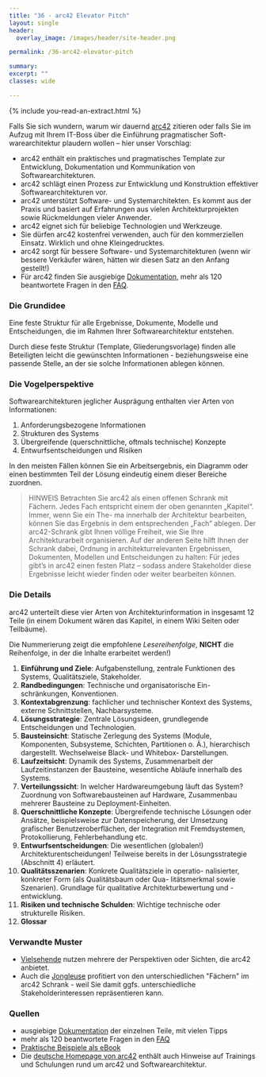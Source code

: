 ```yaml
---
title: "36 - arc42 Elevator Pitch"
layout: single
header:
  overlay_image: /images/header/site-header.png

permalink: /36-arc42-elevator-pitch  

summary:
excerpt: ""
classes: wide

---
```

{% include you-read-an-extract.html %}

Falls Sie sich wundern, warum wir dauernd [arc42](https://arc42.org) zitieren
oder falls Sie im Aufzug mit Ihrem IT-Boss über die Einführung pragmatischer Soft- warearchitektur plaudern wollen – hier unser Vorschlag:

* arc42 enthält ein praktisches und pragmatisches Template zur Entwicklung, Dokumentation und Kommunikation von Softwarearchitekturen.
* arc42 schlägt einen Prozess zur Entwicklung und Konstruktion effektiver Softwarearchitekturen vor.
* arc42 unterstützt Software- und Systemarchitekten. Es kommt aus der Praxis und basiert auf Erfahrungen aus vielen Architekturprojekten sowie Rückmeldungen vieler Anwender.
* arc42 eignet sich für beliebige Technologien und Werkzeuge.
* Sie dürfen arc42 kostenfrei verwenden, auch für den kommerziellen
Einsatz. Wirklich und ohne Kleingedrucktes.
* arc42 sorgt für bessere Software- und Systemarchitekturen (wenn wir bessere Verkäufer wären, hätten wir diesen Satz an den Anfang gestellt!)
* Für arc42 finden Sie ausgiebige [Dokumentation](https://docs.arc42.org), mehr als 120 beantwortete Fragen in den [FAQ](https://faq.arc42.org).

### Die Grundidee
Eine feste Struktur für alle Ergebnisse, Dokumente, Modelle und Entscheidungen, die im Rahmen Ihrer Softwarearchitektur entstehen.

Durch diese feste Struktur (Template, Gliederungsvorlage) finden alle Beteiligten leicht die gewünschten Informationen - beziehungsweise eine passende Stelle,
an der sie solche Informationen ablegen können.

### Die Vogelperspektive
Softwarearchitekturen jeglicher Ausprägung enthalten vier Arten von Informationen:
1. Anforderungsbezogene Informationen
2. Strukturen des Systems
3. Übergreifende (querschnittliche, oftmals technische) Konzepte
4. Entwurfsentscheidungen und Risiken

In den meisten Fällen können Sie ein Arbeitsergebnis, ein Diagramm oder einen bestimmten Teil der Lösung eindeutig einem dieser Bereiche zuordnen.

>HINWEIS
>Betrachten Sie arc42 als einen offenen Schrank mit Fächern. Jedes Fach entspricht einem der oben genannten „Kapitel“. Immer, wenn Sie ein The- ma innerhalb der Architektur bearbeiten, können Sie das Ergebnis in dem entsprechenden „Fach“ ablegen.
>Der arc42-Schrank gibt Ihnen völlige Freiheit, wie Sie Ihre Architekturarbeit organisieren.
>Auf der anderen Seite hilft Ihnen der Schrank dabei, Ordnung in architekturrelevanten Ergebnissen, Dokumenten, Modellen und Entscheidungen zu halten:
>Für jedes gibt’s in arc42 einen festen Platz – sodass andere
Stakeholder diese Ergebnisse leicht wieder finden oder weiter bearbeiten können.

### Die Details
arc42 unterteilt diese vier Arten von Architekturinformation in insgesamt 12
Teile (in einem Dokument wären das Kapitel, in einem Wiki Seiten oder Teilbäume).

Die Nummerierung zeigt die empfohlene _Lesereihenfolge_,  **NICHT** die
Reihenfolge, in der die Inhalte erarbeitet werden!)

1. **Einführung und Ziele**: Aufgabenstellung, zentrale Funktionen des Systems, Qualitätsziele, Stakeholder.
2. **Randbedingungen**: Technische und organisatorische Ein- schränkungen, Konventionen.
3. **Kontextabgrenzung**: fachlicher und technischer Kontext des Systems, externe Schnittstellen, Nachbarsysteme.
4. **Lösungsstrategie**: Zentrale Lösungsideen, grundlegende Entscheidungen und Technologien.
5. **Bausteinsicht**: Statische Zerlegung des Systems (Module, Komponenten, Subsysteme, Schichten, Partitionen o. Ä.), hierarchisch dargestellt. Wechselweise Black- und Whitebox- Darstellungen.
6. **Laufzeitsicht**: Dynamik des Systems, Zusammenarbeit der Laufzeitinstanzen der Bausteine, wesentliche Abläufe innerhalb des Systems.
7. **Verteilungssicht**: In welcher Hardwareumgebung läuft das System? Zuordnung von Softwarebausteinen auf Hardware, Zusammenbau mehrerer Bausteine zu Deployment-Einheiten.
8. **Querschnittliche Konzepte**: Übergreifende technische Lösungen oder Ansätze, beispielsweise zur Datenspeicherung, der Umsetzung grafischer Benutzeroberflächen, der Integration mit Fremdsystemen, Protokollierung, Fehlerbehandlung etc.
9. **Entwurfsentscheidungen**: Die wesentlichen (globalen!) Architekturentscheidungen!
Teilweise bereits in der Lösungsstrategie (Abschnitt 4) erläutert.
10. **Qualitätsszenarien**: Konkrete Qualitätsziele in operatio- nalisierter, konkreter Form (als Qualitätsbaum oder Qua- litätsmerkmal sowie Szenarien). Grundlage für qualitative Architekturbewertung und -entwicklung.
11. **Risiken und technische Schulden**: Wichtige technische oder strukturelle Risiken.
12. **Glossar**

### Verwandte Muster

* [Vielsehende](/03-vielsehende) nutzen mehrere der Perspektiven oder Sichten,
die arc42 anbietet.
* Auch die [Jongleuse](/11-jongleuse) profitiert von den unterschiedlichen "Fächern" im arc42 Schrank - weil Sie damit ggfs. unterschiedliche Stakeholderinteressen repräsentieren kann.

### Quellen
* ausgiebige [Dokumentation](https://docs.arc42.org) der einzelnen Teile, mit vielen Tipps
* mehr als 120 beantwortete Fragen in den [FAQ](https://faq.arc42.org)
* [Praktische Beispiele als eBook](http://leanpub.com/arc42byexample)
* Die [deutsche Homepage von arc42](https://arc42.de) enthält auch Hinweise auf Trainings und Schulungen rund um arc42 und Softwarearchitektur.
